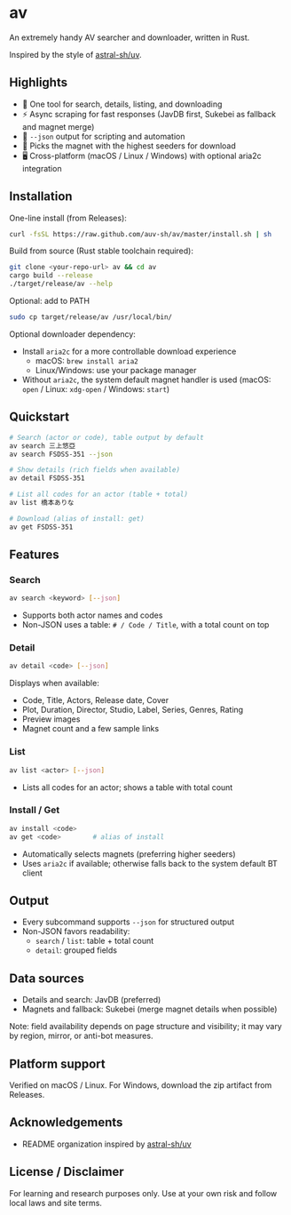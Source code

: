 # av

An extremely handy AV searcher and downloader, written in Rust.

Inspired by the style of [astral-sh/uv](https://github.com/astral-sh/uv).

## Highlights

- 🚀 One tool for search, details, listing, and downloading
- ⚡️ Async scraping for fast responses (JavDB first, Sukebei as fallback and magnet merge)
- 🧾 `--json` output for scripting and automation
- 🧲 Picks the magnet with the highest seeders for download
- 🖥️ Cross-platform (macOS / Linux / Windows) with optional aria2c integration

## Installation

One-line install (from Releases):

```bash
curl -fsSL https://raw.github.com/auv-sh/av/master/install.sh | sh
```

Build from source (Rust stable toolchain required):

```bash
git clone <your-repo-url> av && cd av
cargo build --release
./target/release/av --help
```

Optional: add to PATH

```bash
sudo cp target/release/av /usr/local/bin/
```

Optional downloader dependency:

- Install `aria2c` for a more controllable download experience
  - macOS: `brew install aria2`
  - Linux/Windows: use your package manager
- Without `aria2c`, the system default magnet handler is used (macOS: `open` / Linux: `xdg-open` / Windows: `start`)

## Quickstart

```bash
# Search (actor or code), table output by default
av search 三上悠亞
av search FSDSS-351 --json

# Show details (rich fields when available)
av detail FSDSS-351

# List all codes for an actor (table + total)
av list 橋本ありな

# Download (alias of install: get)
av get FSDSS-351
```

## Features

### Search

```bash
av search <keyword> [--json]
```

- Supports both actor names and codes
- Non-JSON uses a table: `# / Code / Title`, with a total count on top

### Detail

```bash
av detail <code> [--json]
```

Displays when available:

- Code, Title, Actors, Release date, Cover
- Plot, Duration, Director, Studio, Label, Series, Genres, Rating
- Preview images
- Magnet count and a few sample links

### List

```bash
av list <actor> [--json]
```

- Lists all codes for an actor; shows a table with total count

### Install / Get

```bash
av install <code>
av get <code>        # alias of install
```

- Automatically selects magnets (preferring higher seeders)
- Uses `aria2c` if available; otherwise falls back to the system default BT client

## Output

- Every subcommand supports `--json` for structured output
- Non-JSON favors readability:
  - `search` / `list`: table + total count
  - `detail`: grouped fields

## Data sources

- Details and search: JavDB (preferred)
- Magnets and fallback: Sukebei (merge magnet details when possible)

Note: field availability depends on page structure and visibility; it may vary by region, mirror, or anti-bot measures.

## Platform support

Verified on macOS / Linux. For Windows, download the zip artifact from Releases.

## Acknowledgements

- README organization inspired by [astral-sh/uv](https://github.com/astral-sh/uv)

## License / Disclaimer

For learning and research purposes only. Use at your own risk and follow local laws and site terms.
